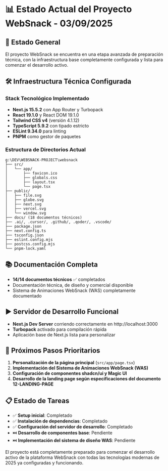 # 📊 Estado Actual del Proyecto WebSnack - 03/09/2025

## 🎯 Estado General
El proyecto WebSnack se encuentra en una etapa avanzada de preparación técnica, con la infraestructura base completamente configurada y lista para comenzar el desarrollo activo.

## 🛠️ Infraestructura Técnica Configurada

### Stack Tecnológico Implementado
- **Next.js 15.5.2** con App Router y Turbopack
- **React 19.1.0** y React DOM 19.1.0
- **Tailwind CSS v4** (versión 4.1.12)
- **TypeScript 5.9.2** con tipado estricto
- **ESLint 9.34.0** para linting
- **PNPM** como gestor de paquetes

### Estructura de Directorios Actual
```
g:\DEV\WEBSNACK-PROJECT\websnack
├── src/
│   └── app/
│       ├── favicon.ico
│       ├── globals.css
│       ├── layout.tsx
│       └── page.tsx
├── public/
│   ├── file.svg
│   ├── globe.svg
│   ├── next.svg
│   ├── vercel.svg
│   └── window.svg
├── docs/ (18 documentos técnicos)
├── .ai/, .cursor/, .github/, .qoder/, .vscode/
├── package.json
├── next.config.ts
├── tsconfig.json
├── eslint.config.mjs
├── postcss.config.mjs
└── pnpm-lock.yaml
```

## 📚 Documentación Completa
- **14/14 documentos técnicos** ✅ completados
- Documentación técnica, de diseño y comercial disponible
- Sistema de Animaciones WebSnack (WAS) completamente documentado

## ▶️ Servidor de Desarrollo Funcional
- **Next.js Dev Server** corriendo correctamente en http://localhost:3000
- **Turbopack** activado para compilación rápida
- Aplicación base de Next.js lista para personalizar

## 🚀 Próximos Pasos Prioritarios
1. **Personalización de la página principal** (`src/app/page.tsx`)
2. **Implementación del Sistema de Animaciones WebSnack (WAS)**
3. **Configuración de componentes shadcn/ui y Magic UI**
4. **Desarrollo de la landing page según especificaciones del documento 12-LANDING-PAGE**

## 📋 Estado de Tareas
- ✅ **Setup inicial**: Completado
- ✅ **Instalación de dependencias**: Completado
- ✅ **Configuración del servidor de desarrollo**: Completado
- ⏭️ **Desarrollo de componentes base**: Pendiente
- ⏭️ **Implementación del sistema de diseño WAS**: Pendiente

El proyecto está completamente preparado para comenzar el desarrollo activo de la plataforma WebSnack con todas las tecnologías modernas de 2025 ya configuradas y funcionando.